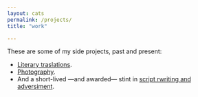 ```yaml
---
layout: cats
permalink: /projects/
title: "work"

---
```


These are some of my side projects, past and present:

- [Literary traslations](http://www.acantilado.es/persona/david-horacio-colmenares/).
- [Photography](https://davidcolmenares.carbonmade.com).
- And a short-lived —and awarded— stint in [script rwriting and adversiment](http://jakob.mx).


